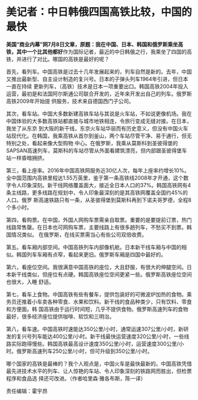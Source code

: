 # 美记者：中日韩俄四国高铁比较，中国的最快

**美国“商业内幕”网7月8日文章，原题：我在中国、日本、韩国和俄罗斯乘坐高铁，其中一个比其他都好**作为国际记者，最近的中日韩俄之行，我乘坐了四国的高铁，并进行了对比。哪国的高铁是最好的呢？

首先，看列车。中国高铁是过去十几年发展起来的，列车自然是新的。去年，中国又推出最新型、自主设计制造的复兴号。日本的子弹头列车1964年引进，但日本一直在持续
更新列车，（高铁）技术是日本一项重要出口。韩国高铁2004年投入运营，最初是和法国阿尔斯通公司联合开发的，近年来开发出自己的列车。俄罗斯高铁2009年开始提
供服务，技术来自德国西门子公司。

其次，看车站。中国大多数新建高铁车站与其说是火车站，不如说更像机场。我在中国体验的大多数高铁站都直接与城市地铁相连，令旅行变成无缝对接。在日本，我坐了从东京
到大阪的新干线，东京火车站华丽而有历史意义，但没有中国火车站现代化。在韩国，我乘高铁从首尔到釜山，两个车站尽管干净、易于通行，但无特别之处，看起来像大型购物
中心。在俄罗斯，我乘从莫斯科到圣彼得堡的SAPSAN高速列车，莫斯科的车站尽管从外面看建筑漂亮，但内部跟圣彼得堡车站一样昏暗拥挤。

第三，看上座率。2016年中国高铁网服务近30亿人次，每年上座率约增长10%。全中国范围内高铁里程达1.55万英里，鉴于第一条高铁线2008年才开通，这个数
字令人印象深刻。新干线网络覆盖面大，接近全日本人口的37%。韩国高铁网有4条主线路，更多线路在规划中，令人印象最深刻的是其高铁网覆盖全国约45%的人口。俄罗
斯高速铁路只有一条，从圣彼得堡到莫斯科再到下诺夫哥罗德，全程8个多小时。

第四，看购票。在中国，外国人网购车票需亲自取票。重要的是要提前订票，热门线路常售罄。在日本也可网购车票，主要线路上有很多趟列车，不愁买不到票。韩国情况类似。
在俄罗斯，在线买票需当心有些公司双倍收费。

第五。看车厢内部空间。中国高铁列车内部像机舱。日本新干线车厢与中国的相似。韩国列车车厢有点窄，看起来更旧。俄罗斯车厢是四国中最好的。

第六，看座位空间。我很满意中国高铁的座位，大且舒服，有很大的伸腿空间。日本新干线类似，但座位有点硬。韩国高铁座位空间更紧一些。俄罗斯高铁座位空间也很大，入睡
舒适。

第七，看车上食物。中国高铁有些有餐车，提供包装好的可微波炉加热的食物。乘务员还推着小车卖各种零食、水果和饮料。新干线的食品种类少，只有饮料、零食和方便面。韩
国高铁由于运行时间短，几乎不提供食物。俄罗斯高速列车的食物最好，很多经济座位提供咖啡、软饮和三明治。

第八，看车速。中国高铁时速能达350公里/小时，通常运速307公里/小时，新研发的复兴号列车能达400公里/小时。新干线最快运营速度320公里/小时，一些线
路实际跑得慢些。韩国高铁最高设计速度350公里/小时，运营速度300公里/小时。俄罗斯高速列车250公里/小时，但可升级到350公里/小时。

哪个国家的高铁是最棒的？我个人观点是，中国火车是最快最新的。中国高铁凭借最先进技术水平的列车、让人惊艳的车站、令人印象深刻的铁路网而胜出，但检票程序和食品选
择还可改进。（作者哈里森·雅各布斯，陈一译）

责任编辑：霍宇昂

